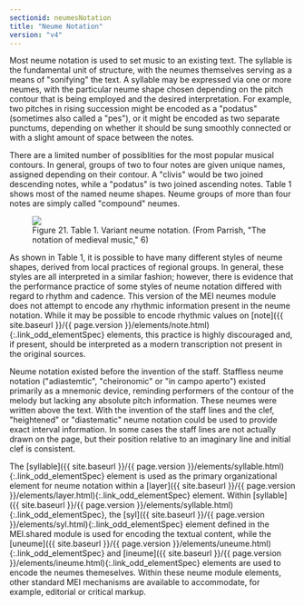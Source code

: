 ```yaml
---
sectionid: neumesNotation
title: "Neume Notation"
version: "v4"
---
```




 Most neume notation is used to set music to an existing text. The syllable is the
fundamental unit of structure, with the neumes themselves serving as a means of "sonifying"
the text. A syllable may be expressed via one or more neumes, with the particular
neume shape
chosen depending on the pitch contour that is being employed and the desired interpretation.
For example, two pitches in rising succession might be encoded as a "podatus" (sometimes
also
called a "pes"), or it might be encoded as two separate punctums, depending on whether
it
should be sung smoothly connected or with a slight amount of space between the notes.

 There are a limited number of possiblities for the most popular musical contours.
In
general, groups of two to four notes are given unique names, assigned depending on
their
contour. A "clivis" would be two joined descending notes, while a "podatus" is two
joined
ascending notes. Table 1 shows most of the named neume shapes. Neume groups of more
than four
notes are simply called "compound" neumes.

<figure class="figure">
   <img src="{{ site.baseurl }}/Images/modules/neumes/parrish_neumes.png" class="img-responsive"></img>
   <figcaption class="figure-caption">Figure 21. Table 1. Variant neume notation. (From Parrish, "The notation of medieval music,"
      6)
   </figcaption>
</figure>
As shown in Table 1, it is possible to have many different styles of neume shapes,
derived
from local practices of regional groups. In general, these styles are all interpreted
in a
similar fashion; however, there is evidence that the performance practice of some
styles of
neume notation differed with regard to rhythm and cadence. This version of the MEI
neumes
module does not attempt to encode any rhythmic information present in the neume notation.
While it may be possible to encode rhythmic values on [note]({{ site.baseurl }}/{{ page.version }}/elements/note.html){:.link_odd_elementSpec} elements,
this practice is highly discouraged and, if present, should be interpreted as a modern
transcription not present in the original sources.

 Neume notation existed before the invention of the staff. Staffless neume notation
("adiastemtic", "cheironomic" or "in campo aperto") existed primarily as a mnemonic
device,
reminding performers of the contour of the melody but lacking any absolute pitch information.
These neumes were written above the text. With the invention of the staff lines and
the clef,
"heightened" or "diastematic" neume notation could be used to provide exact interval
information. In some cases the staff lines are not actually drawn on the page, but
their
position relative to an imaginary line and initial clef is consistent.

The [syllable]({{ site.baseurl }}/{{ page.version }}/elements/syllable.html){:.link_odd_elementSpec} element is used as the primary organizational element for
neume notation within a [layer]({{ site.baseurl }}/{{ page.version }}/elements/layer.html){:.link_odd_elementSpec} element. Within [syllable]({{ site.baseurl }}/{{ page.version }}/elements/syllable.html){:.link_odd_elementSpec}, the [syl]({{ site.baseurl }}/{{ page.version }}/elements/syl.html){:.link_odd_elementSpec} element defined in the MEI.shared module is
used for encoding the textual content, while the [uneume]({{ site.baseurl }}/{{ page.version }}/elements/uneume.html){:.link_odd_elementSpec} and [ineume]({{ site.baseurl }}/{{ page.version }}/elements/ineume.html){:.link_odd_elementSpec} elements are used to encode the neumes themeselves. Within these
neume module elements, other standard MEI mechanisms are available to accommodate,
for
example, editorial or critical markup.


